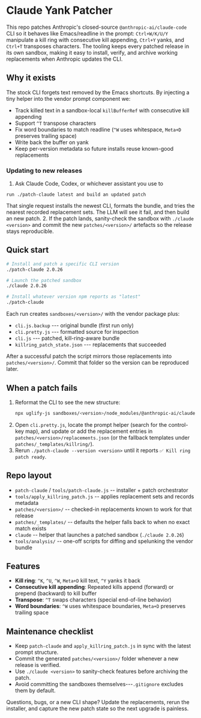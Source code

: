 # Claude Yank Patcher

This repo patches Anthropic's closed-source `@anthropic-ai/claude-code` CLI so it behaves like Emacs/readline in the prompt: `Ctrl+W/K/U/Y` manipulate a kill ring with consecutive kill appending, `Ctrl+Y` yanks, and `Ctrl+T` transposes characters. The tooling keeps every patched release in its own sandbox, making it easy to install, verify, and archive working replacements when Anthropic updates the CLI.

## Why it exists

The stock CLI forgets text removed by the Emacs shortcuts. By injecting a tiny helper into the vendor prompt component we:
- Track killed text in a sandbox-local `killBufferRef` with consecutive kill appending
- Support `^T` transpose characters
- Fix word boundaries to match readline (`^W` uses whitespace, `Meta+D` preserves trailing space)
- Write back the buffer on yank
- Keep per-version metadata so future installs reuse known-good replacements

### Updating to new releases

1. Ask Claude Code, Codex, or whichever assistant you use to 
  ```
  run ./patch-claude latest and build an updated patch
  ```
  That single request installs the newest CLI, formats the bundle, and tries the nearest recorded replacement sets.  The LLM will see it fail, and then build an new patch.
2. If the patch lands, sanity-check the sandbox with `./claude <version>` and commit the new `patches/<version>/` artefacts so the release stays reproducible.



## Quick start

```bash
# Install and patch a specific CLI version
./patch-claude 2.0.26

# Launch the patched sandbox
./claude 2.0.26

# Install whatever version npm reports as "latest"
./patch-claude
```

Each run creates `sandboxes/<version>/` with the vendor package plus:
- `cli.js.backup` --- original bundle (first run only)
- `cli.pretty.js` --- formatted source for inspection
- `cli.js` --- patched, kill-ring-aware bundle
- `killring_patch_state.json` --- replacements that succeeded

After a successful patch the script mirrors those replacements into `patches/<version>/`. Commit that folder so the version can be reproduced later.

## When a patch fails

1. Reformat the CLI to see the new structure:
   ```bash
   npx uglify-js sandboxes/<version>/node_modules/@anthropic-ai/claude-code/cli.js -b -o sandboxes/<version>/cli.pretty.js
   ```
2. Open `cli.pretty.js`, locate the prompt helper (search for the control-key map), and update or add the replacement entries in `patches/<version>/replacements.json` (or the fallback templates under `patches/_templates/killring/`).
3. Rerun `./patch-claude --version <version>` until it reports `✅ Kill ring patch ready`.

## Repo layout

- `patch-claude` / `tools/patch-claude.js` -- installer + patch orchestrator
- `tools/apply_killring_patch.js` -- applies replacement sets and records metadata
- `patches/<version>/` -- checked-in replacements known to work for that release
- `patches/_templates/` -- defaults the helper falls back to when no exact match exists
- `claude` -- helper that launches a patched sandbox (`./claude 2.0.26`)
- `tools/analysis/` -- one-off scripts for diffing and spelunking the vendor bundle

## Features

- **Kill ring**: `^K`, `^U`, `^W`, `Meta+D` kill text, `^Y` yanks it back
- **Consecutive kill appending**: Repeated kills append (forward) or prepend (backward) to kill buffer
- **Transpose**: `^T` swaps characters (special end-of-line behavior)
- **Word boundaries**: `^W` uses whitespace boundaries, `Meta+D` preserves trailing space

## Maintenance checklist

- Keep `patch-claude` and `apply_killring_patch.js` in sync with the latest prompt structure.
- Commit the generated `patches/<version>/` folder whenever a new release is verified.
- Use `./claude <version>` to sanity-check features before archiving the patch.
- Avoid committing the sandboxes themselves---`.gitignore` excludes them by default.

Questions, bugs, or a new CLI shape? Update the replacements, rerun the installer, and capture the new patch state so the next upgrade is painless.
